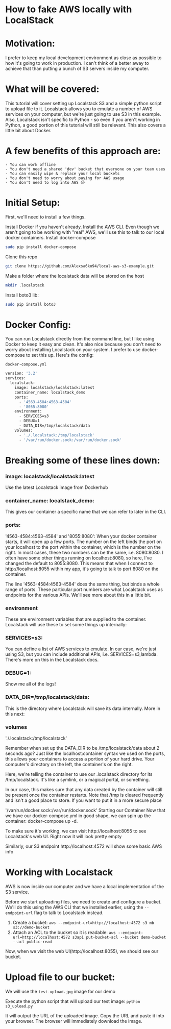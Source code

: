 # How to fake AWS locally with LocalStack

# Motivation:
I prefer to keep my local development environment as close as possible to how it's going to work in production. I can't think of a better away to achieve that than putting a bunch of S3 servers inside my computer.

# What will be covered:
This tutorial will cover setting up Localstack S3 and a simple python script to upload file to it. Localstack allows you to emulate a number of AWS services on your computer, but we're just going to use S3 in this example. Also, Localstack isn't specific to Python - so even if you aren't working in Python, a good portion of this tutorial will still be relevant. This also covers a little bit about Docker.

# A few benefits of this approach are:

	- You can work offline
	- You don't need a shared 'dev' bucket that everyone on your team uses
	- You can easily wipe & replace your local buckets
	- You don't need to worry about paying for AWS usage
	- You don't need to log into AWS 😛

# Initial Setup:
First, we'll need to install a few things.

Install Docker if you haven't already.
Install the AWS CLI. Even though we aren't going to be working with "real" AWS, we'll use this to talk to our local docker containers.
Install docker-compose

```bash
sudo pip install docker-compose
```
Clone this repo
```bash
git clone https://github.com/Alexsa6ko94/local-aws-s3-example.git
```
Make a folder where the localstack data will be stored on the host
```bash
mkdir .localstack
```
Install boto3 lib:
```bash
sudo pip install boto3
```

# Docker Config:
You can run Localstack directly from the command line, but I like using Docker to keep it easy and clean. It's also nice because you don't need to worry about installing Localstack on your system. I prefer to use docker-compose to set this up. Here's the config:

```docker-compose.yml```

```bash
version: '3.2'
services:
  localstack:
    image: localstack/localstack:latest
    container_name: localstack_demo
    ports:
      - '4563-4584:4563-4584'
      - '8055:8080'
    environment:
      - SERVICES=s3
      - DEBUG=1
      - DATA_DIR=/tmp/localstack/data
    volumes:
      - './.localstack:/tmp/localstack'
      - '/var/run/docker.sock:/var/run/docker.sock'
```

# Breaking some of these lines down:

### image: localstack/localstack:latest
Use the latest Localstack image from Dockerhub

### container_name: localstack_demo:
This gives our container a specific name that we can refer to later in the CLI.

### ports: 
'4563-4584:4563-4584' and '8055:8080':
When your docker container starts, it will open up a few ports. The number on the left binds the port on your localhost to the port within the container, which is the number on the right. In most cases, these two numbers can be the same, i.e. 8080:8080. I often have some other things running on localhost:8080, so here, I've changed the default to 8055:8080. This means that when I connect to http://localhost:8055 within my app, it's going to talk to port 8080 on the container.

The line '4563-4584:4563-4584' does the same thing, but binds a whole range of ports. These particular port numbers are what Localstack uses as endpoints for the various APIs. We'll see more about this in a little bit.

### environment
These are environment variables that are supplied to the container. Localstack will use these to set some things up internally:

### SERVICES=s3: 
You can define a list of AWS services to emulate. In our case, we're just using S3, but you can include additional APIs, i.e. SERVICES=s3,lambda. There's more on this in the Localstack docs.
### DEBUG=1:
Show me all of the logs!
### DATA_DIR=/tmp/localstack/data:
This is the directory where Localstack will save its data internally. More in this next:
### volumes
'./.localstack:/tmp/localstack'

Remember when set up the DATA_DIR to be /tmp/localstack/data about 2 seconds ago? Just like the localhost:container syntax we used on the ports, this allows your containers to access a portion of your hard drive. Your computer's directory on the left, the container's on the right.

Here, we're telling the container to use our .localstack directory for its /tmp/localstack. It's like a symlink, or a magical portal, or something.

In our case, this makes sure that any data created by the container will still be present once the container restarts. Note that /tmp is cleared frequently and isn't a good place to store. If you want to put it in a more secure place

'/var/run/docker.sock:/var/run/docker.sock'
Starting our Container
Now that we have our docker-compose.yml in good shape, we can spin up the container: docker-compose up -d.

To make sure it's working, we can visit http://localhost:8055 to see Localstack's web UI. Right now it will look pretty empty

Similarly, our S3 endpoint http://localhost:4572 will show some basic AWS info

# Working with Localstack
AWS is now inside our computer and we have a local implementation of the S3 service.

Before we start uploading files, we need to create and configure a bucket. We'll do this using the AWS CLI that we installed earlier, using the ```--endpoint-url``` flag to talk to Localstack instead.

1. Create a bucket: ```aws --endpoint-url=http://localhost:4572 s3 mb s3://demo-bucket```
2. Attach an ACL to the bucket so it is readable: ```aws --endpoint-url=http://localhost:4572 s3api put-bucket-acl --bucket demo-bucket --acl public-read```

Now, when we visit the web UI(http://localhost:8055), we should see our bucket.


# Upload file to our bucket:
We will use the ```test-upload.jpg``` image for our demo

Execute the python script that will upload our test image:
```python s3_upload.py```

It will output the URL of the uploaded image.
Copy the URL and paste it into your browser. The browser will immediately download the image.
